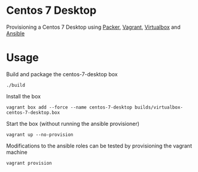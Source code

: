 # Centos 7 Desktop

Provisioning a Centos 7 Desktop using [Packer](https://www.packer.io/),
[Vagrant](https://www.vagrantup.com/),
[Virtualbox](https://www.virtualbox.org/) and
[Ansible](https://www.ansible.com/)

# Usage

Build and package the centos-7-desktop box

    ./build

Install the box

    vagrant box add --force --name centos-7-desktop builds/virtualbox-centos-7-desktop.box

Start the box (without running the ansible provisioner)

    vagrant up --no-provision

Modifications to the ansible roles can be tested by provisioning the vagrant machine

    vagrant provision
